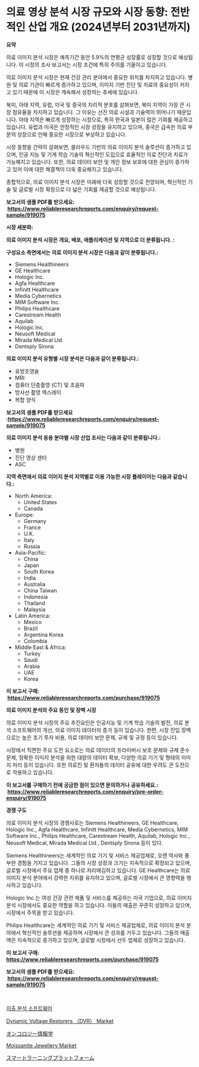 <p><h1>의료 영상 분석 시장 규모와 시장 동향: 전반적인 산업 개요 (2024년부터 2031년까지)</h1></p><p><strong>요약</strong></p>
<p><p>의료 이미지 분석 시장은 예측기간 동안 5.9%의 연평균 성장률로 성장할 것으로 예상됩니다. 이 시장의 조사 보고서는 시장 조건에 특히 주의를 기울이고 있습니다.</p><p>의료 이미지 분석 시장은 현재 건강 관리 분야에서 중요한 위치를 차지하고 있습니다. 병원 및 의료 기관이 빠르게 증가하고 있으며, 이미지 기반 진단 및 치료의 중요성이 커지고 있기 때문에 이 시장은 계속해서 성장하는 추세에 있습니다.</p><p>북미, 아태 지역, 유럽, 미국 및 중국의 지리적 분포를 살펴보면, 북미 지역이 가장 큰 시장 점유율을 차지하고 있습니다. 그 이유는 선진 의료 시설과 기술력이 뛰어나기 때문입니다. 아태 지역은 빠르게 성장하는 시장으로, 특히 한국과 일본이 많은 기회를 제공하고 있습니다. 유럽과 미국은 안정적인 시장 성장을 유지하고 있으며, 중국은 급속한 의료 부문의 성장으로 인해 중요한 시장으로 부상하고 있습니다.</p><p>시장 동향을 간략히 살펴보면, 클라우드 기반의 의료 이미지 분석 솔루션이 증가하고 있으며, 인공 지능 및 기계 학습 기술의 혁신적인 도입으로 효율적인 의료 진단과 치료가 가능해지고 있습니다. 또한, 의료 데이터 보안 및 개인 정보 보호에 대한 관심이 증가하고 있어 이에 대한 해결책이 더욱 중요해지고 있습니다.</p><p>종합적으로, 의료 이미지 분석 시장은 미래에 더욱 성장할 것으로 전망되며, 혁신적인 기술 및 글로벌 시장 확장으로 더 넓은 기회를 제공할 것으로 예상됩니다.</p></p>
<p><strong>보고서의 샘플 PDF를 받으세요: &nbsp;<a href="https://www.reliableresearchreports.com/enquiry/request-sample/919075">https://www.reliableresearchreports.com/enquiry/request-sample/919075</a></strong></p>
<p><strong>시장 세분화:</strong></p>
<p><strong> 의료 이미지 분석 시장은 개요, 배포, 애플리케이션 및 지역으로 더 분류됩니다. :</strong></p>
<p><strong>구성요소 측면에서는 의료 이미지 분석 시장은 다음과 같이 분류됩니다.:</strong></p>
<p><ul><li>Siemens Healthineers</li><li>GE Healthcare</li><li>Hologic Inc.</li><li>Agfa Healthcare</li><li>Infinitt Healthcare</li><li>Media Cybernetics</li><li>MIM Software Inc.</li><li>Philips Healthcare</li><li>Carestream Health</li><li>Aquilab</li><li>Hologic Inc.</li><li>Neusoft Medical</li><li>Mirada Medical Ltd.</li><li>Dentsply Sirona</li></ul></p>
<p><strong> 의료 이미지 분석 유형별 시장 분석은 다음과 같이 분류됩니다.:</strong></p>
<p><ul><li>유방조영술</li><li>MRI</li><li>컴퓨터 단층촬영 (CT) 및 초음파</li><li>방사선 촬영 엑스레이</li><li>복합 양식</li></ul></p>
<p><strong>보고서의 샘플 PDF를 받으세요 :<a href="https://www.reliableresearchreports.com/enquiry/request-sample/919075">https://www.reliableresearchreports.com/enquiry/request-sample/919075</a></strong></p>
<p><strong> 의료 이미지 분석 응용 분야별 시장 산업 조사는 다음과 같이 분류됩니다.:</strong></p>
<p><ul><li>병원</li><li>진단 영상 센터</li><li>ASC</li></ul></p>
<p><strong>지역 측면에서 의료 이미지 분석 지역별로 이용 가능한 시장 플레이어는 다음과 같습니다.:</strong></p>
<p><ul>
    <li>
        North America:
        <ul>
            <li>United States</li>
            <li>Canada</li>
        </ul>
    </li>
    <li>
        Europe:
        <ul>
            <li>Germany</li>
            <li>France</li>
            <li>U.K.</li>
            <li>Italy</li>
            <li>Russia</li>
        </ul>
    </li>
    <li>
        Asia-Pacific:
        <ul>
            <li>China</li>
            <li>Japan</li>
            <li>South Korea</li>
            <li>India</li>
            <li>Australia</li>
            <li>China Taiwan</li>
            <li>Indonesia</li>
            <li>Thailand</li>
            <li>Malaysia</li>
        </ul>
    </li>
    <li>
        Latin America:
        <ul>
            <li>Mexico</li>
            <li>Brazil</li>
            <li>Argentina Korea</li>
            <li>Colombia</li>
        </ul>
    </li>
    <li>
        Middle East & Africa:
        <ul>
            <li>Turkey</li>
            <li>Saudi</li>
            <li>Arabia</li>
            <li>UAE</li>
            <li>Korea</li>
        </ul>
    </li>
    </ul></p>
<p><strong>이 보고서 구매: &nbsp;<a href="https://www.reliableresearchreports.com/purchase/919075">https://www.reliableresearchreports.com/purchase/919075</a></strong></p>
<p><strong>의료 이미지 분석의 주요 동인 및 장벽 시장</strong></p>
<p><p>의료 이미지 분석 시장의 주요 추진요인은 인공지능 및 기계 학습 기술의 발전, 의료 분석 소프트웨어의 개선, 의료 이미지 데이터의 증가 등이 있습니다. 한편, 시장 진입 장벽으로는 높은 초기 투자 비용, 의료 데이터 보안 문제, 규제 및 규정 등이 있습니다.</p><p>시장에서 직면한 주요 도전 요소로는 의료 데이터의 프라이버시 보호 문제와 규제 준수 문제, 정확한 이미지 분석을 위한 대량의 데이터 확보, 다양한 의료 기기 및 형태의 이미지 처리 등이 있습니다. 또한 의료진 및 환자들의 데이터 공유에 대한 우려도 큰 도전으로 작용하고 있습니다.</p></p>
<p><strong>이 보고서를 구매하기 전에 궁금한 점이 있으면 문의하거나 공유하세요.: &nbsp;<a href="https://www.reliableresearchreports.com/enquiry/pre-order-enquiry/919075">https://www.reliableresearchreports.com/enquiry/pre-order-enquiry/919075</a></strong></p>
<p><strong>경쟁 구도</strong></p>
<p><p>의료 이미지 분석 시장의 경쟁사로는 Siemens Healthineers, GE Healthcare, Hologic Inc., Agfa Healthcare, Infinitt Healthcare, Media Cybernetics, MIM Software Inc., Philips Healthcare, Carestream Health, Aquilab, Hologic Inc., Neusoft Medical, Mirada Medical Ltd., Dentsply Sirona 등이 있다.</p><p>Siemens Healthineers는 세계적인 의료 기기 및 서비스 제공업체로, 오랜 역사와 풍부한 경험을 가지고 있습니다. 그들의 시장 성장과 크기는 지속적으로 확장되고 있으며, 글로벌 시장에서 주요 업체 중 하나로 자리매김하고 있습니다. GE Healthcare는 의료 이미지 분석 분야에서 강력한 지위를 유지하고 있으며, 글로벌 시장에서 큰 영향력을 행사하고 있습니다.</p><p>Hologic Inc.는 여성 건강 관련 제품 및 서비스를 제공하는 미국 기업으로, 의료 이미지 분석 시장에서도 중요한 역할을 하고 있습니다. 이들의 매출은 꾸준히 성장하고 있으며, 시장에서 주목을 받고 있습니다.</p><p>Philips Healthcare는 세계적인 의료 기기 및 서비스 제공업체로, 의료 이미지 분석 분야에서 혁신적인 솔루션을 제공하며 시장에서 큰 성과를 거두고 있습니다. 그들의 매출액은 지속적으로 증가하고 있으며, 글로벌 시장에서 선두 업체로 성장하고 있습니다.</p></p>
<p><strong>이 보고서 구매: &nbsp; <a href="https://www.reliableresearchreports.com/purchase/919075">https://www.reliableresearchreports.com/purchase/919075</a></strong></p>
<p><strong>보고서의 샘플 PDF를 받으세요: &nbsp;<a href="https://www.reliableresearchreports.com/enquiry/request-sample/919075">https://www.reliableresearchreports.com/enquiry/request-sample/919075</a></strong><strong></strong></p>
<p>&nbsp;</p>
<p><p><a href="https://github.com/sougarounis/Market-Research-Report-List-2/blob/main/7008749182750.md">지출 분석 소프트웨어</a></p><p><a href="https://issuu.com/reportprime-2/docs/dynamic-voltage-restorers-dvr-market-size-2030.ppt">Dynamic Voltage Restorers （DVR） Market</a></p><p><a href="https://github.com/lababdou/Market-Research-Report-List-2/blob/main/7680595182754.md">オンコロジー情報学</a></p><p><a href="https://github.com/Paul14Anderson63/Market-Research-Report-List-3/blob/main/moissanite-jewellery-market.md">Moissanite Jewellery Market</a></p><p><a href="https://github.com/mohamedbakry57/Market-Research-Report-List-2/blob/main/3710497182753.md">スマートラーニングプラットフォーム</a></p></p>